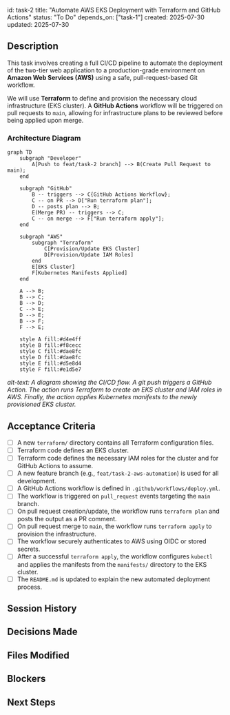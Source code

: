 id: task-2
title: "Automate AWS EKS Deployment with Terraform and GitHub Actions"
status: "To Do"
depends_on: ["task-1"]
created: 2025-07-30
updated: 2025-07-30

## Description

This task involves creating a full CI/CD pipeline to automate the deployment of the two-tier web application to a production-grade environment on **Amazon Web Services (AWS)** using a safe, pull-request-based Git workflow.

We will use **Terraform** to define and provision the necessary cloud infrastructure (EKS cluster). A **GitHub Actions** workflow will be triggered on pull requests to `main`, allowing for infrastructure plans to be reviewed before being applied upon merge.

### Architecture Diagram

```mermaid
graph TD
    subgraph "Developer"
        A[Push to feat/task-2 branch] --> B(Create Pull Request to main);
    end

    subgraph "GitHub"
        B -- triggers --> C{GitHub Actions Workflow};
        C -- on PR --> D["Run terraform plan"];
        D -- posts plan --> B;
        E(Merge PR) -- triggers --> C;
        C -- on merge --> F["Run terraform apply"];
    end

    subgraph "AWS"
        subgraph "Terraform"
            C[Provision/Update EKS Cluster]
            D[Provision/Update IAM Roles]
        end
        E[EKS Cluster]
        F[Kubernetes Manifests Applied]
    end

    A --> B;
    B --> C;
    B --> D;
    C --> E;
    D --> E;
    B --> F;
    F --> E;

    style A fill:#d4e4ff
    style B fill:#f8cecc
    style C fill:#dae8fc
    style D fill:#dae8fc
    style E fill:#d5e8d4
    style F fill:#e1d5e7
```

_alt-text: A diagram showing the CI/CD flow. A git push triggers a GitHub Action. The action runs Terraform to create an EKS cluster and IAM roles in AWS. Finally, the action applies Kubernetes manifests to the newly provisioned EKS cluster._

## Acceptance Criteria

- [ ] A new `terraform/` directory contains all Terraform configuration files.
- [ ] Terraform code defines an EKS cluster.
- [ ] Terraform code defines the necessary IAM roles for the cluster and for GitHub Actions to assume.
- [ ] A new feature branch (e.g., `feat/task-2-aws-automation`) is used for all development.
- [ ] A GitHub Actions workflow is defined in `.github/workflows/deploy.yml`.
- [ ] The workflow is triggered on `pull_request` events targeting the `main` branch.
- [ ] On pull request creation/update, the workflow runs `terraform plan` and posts the output as a PR comment.
- [ ] On pull request merge to `main`, the workflow runs `terraform apply` to provision the infrastructure.
- [ ] The workflow securely authenticates to AWS using OIDC or stored secrets.
- [ ] After a successful `terraform apply`, the workflow configures `kubectl` and applies the manifests from the `manifests/` directory to the EKS cluster.
- [ ] The `README.md` is updated to explain the new automated deployment process.

## Session History

<!-- Update as work progresses -->

## Decisions Made

<!-- Document key implementation decisions -->

## Files Modified

<!-- Track all file changes -->

## Blockers

<!-- Document any blockers encountered -->

## Next Steps

<!-- Maintain continuity between sessions -->
